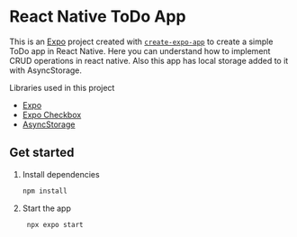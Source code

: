 # React Native ToDo App

This is an [Expo](https://expo.dev) project created with [`create-expo-app`](https://www.npmjs.com/package/create-expo-app) to create a simple ToDo app in React Native. Here you can understand how to implement CRUD operations in react native. Also this app has local storage added to it with AsyncStorage. 

Libraries used in this project

- [Expo](https://expo.dev)
- [Expo Checkbox](https://docs.expo.dev/versions/latest/sdk/checkbox/)
- [AsyncStorage](https://docs.expo.dev/versions/latest/sdk/async-storage/)


## Get started

1. Install dependencies

   ```bash
   npm install
   ```

2. Start the app

   ```bash
    npx expo start
   ```


